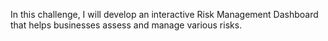 In this challenge, I will develop an interactive Risk Management Dashboard that helps businesses assess and manage various risks. 